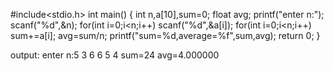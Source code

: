 #include<stdio.h>
int main()
{
    int n,a[10],sum=0;
    float avg;
    printf("enter n:");
    scanf("%d",&n);
    for(int i=0;i<n;i++)
    scanf("%d",&a[i]);
    for(int i=0;i<n;i++)
    sum+=a[i];
    avg=sum/n;
   printf("sum=%d,average=%f",sum,avg);
    return 0;
}

output:
enter n:5
3
6
6
5
4
sum=24 avg=4.000000
